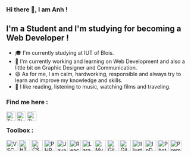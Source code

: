 ### Hi there 👋, I am Anh !

## I'm a Student and I'm studying for becoming a Web Developer !

- 🎓 I'm currently studying at IUT of Blois.
- 🔭 I'm currently working and learning on Web Development and also a little bit on Graphic Designer and Communication.
- 😄 As for me, I am calm, hardworking, responsible and always try to learn and improve my knowledge and skills.
- 🌱 I like reading, listening to music, watching films and traveling. 

### Find me here :

<!-- [<img align="left" alt="" width="22px" src="" />][website] -->
[<img align="left" alt="Thao Anh | Facebook" width="25px" src="https://cdn.jsdelivr.net/npm/simple-icons@v3/icons/facebook.svg" />][facebook]
[<img align="left" alt="Thao Anh | LinkedIn" width="25px" src="https://cdn.jsdelivr.net/npm/simple-icons@v3/icons/linkedin.svg" />][linkedin]
[<img align="left" alt="Thao Anh | Instagram" width="25px" src="https://cdn.jsdelivr.net/npm/simple-icons@v3/icons/instagram.svg" />][instagram]

<br />

### Toolbox :

<img src="https://cdn.worldvectorlogo.com/logos/visual-studio-code-1.svg" alt="VSCode Logo" width="30" height="30"/> <img src="https://cdn.worldvectorlogo.com/logos/html-1.svg" alt="HTML5 Logo" width="30" height="30"/> <img src="https://cdn.worldvectorlogo.com/logos/css-3.svg" alt="CSS3 Logo" width="30" height="30"/> <img src="https://cdn.worldvectorlogo.com/logos/php-1.svg" alt="PHP Logo" width="30" height="30"/> <img src="https://cdn.worldvectorlogo.com/logos/logo-javascript.svg" alt="JavaScript Logo" width="30" height="30"/> <img src="https://cdn.worldvectorlogo.com/logos/react-2.svg" alt="React Logo" width="30" height="30"/> <img src="https://cdn.worldvectorlogo.com/logos/laravel-2.svg" alt="Laravel Logo" width="30" height="30"/> <img src="https://cdn.worldvectorlogo.com/logos/mysql-6.svg" alt="MySQL Logo" width="30" height="30"/> <img src="https://cdn.worldvectorlogo.com/logos/git.svg" alt="Git Logo" width="30" height="30"/> <img src="https://cdn.worldvectorlogo.com/logos/github-icon-1.svg" alt="GitHub Logo" width="30" height="30"/> <img src="https://cdn.worldvectorlogo.com/logos/adobe-illustrator-cc-icon.svg" alt="Illustrator Logo" width="30" height="30"/> <img src="https://cdn.worldvectorlogo.com/logos/adobe-indesign-cc-icon.svg" alt="InDesign Logo" width="30" height="30"/> <img src="https://cdn.worldvectorlogo.com/logos/adobe-photoshop-2.svg" alt="Photoshop Logo" width="30" height="30"/> <img src="https://cdn.worldvectorlogo.com/logos/adobe-premiere-pro-cc-1430-vector-svg-.svg" alt="Premiere Logo" width="30" height="30"/>


<br />
<br />

[facebook]: https://www.facebook.com/anhaoanh.1609/
[linkedin]: https://www.linkedin.com/in/thi-thao-anh-vo/
[instagram]: https://www.instagram.com/_anhhthaoo_/


